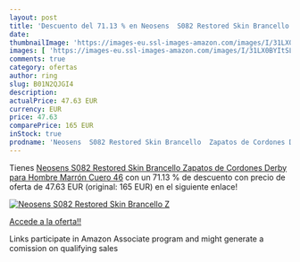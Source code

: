 ```yaml
---
layout: post
title: 'Descuento del 71.13 % en Neosens  S082 Restored Skin Brancello  Z'
date: 
thumbnailImage: 'https://images-eu.ssl-images-amazon.com/images/I/31LX0BYItSL._SL200_.jpg'
images: [ 'https://images-eu.ssl-images-amazon.com/images/I/31LX0BYItSL._SL200_.jpg' ]
comments: true
category: ofertas
author: ring
slug: B01N2QJGI4
description:
actualPrice: 47.63 EUR
currency: EUR
price: 47.63
comparePrice: 165 EUR
inStock: true
prodname: 'Neosens  S082 Restored Skin Brancello  Zapatos de Cordones Derby para Hombre  Marrón  Cuero   46'
---
```


Tienes [Neosens  S082 Restored Skin Brancello  Zapatos de Cordones Derby para Hombre  Marrón  Cuero   46](https://www.amazon.es/dp/B01N2QJGI4/?tag=tolees-21) con un 71.13 % de descuento con precio de oferta de 47.63 EUR (original: 165 EUR) en el siguiente enlace!

[![Neosens  S082 Restored Skin Brancello  Z](https://images-eu.ssl-images-amazon.com/images/I/31LX0BYItSL._SL200_.jpg)](https://www.amazon.es/dp/B01N2QJGI4/?tag=tolees-21)

[Accede a la oferta!!](https://www.amazon.es/dp/B01N2QJGI4/?tag=tolees-21)

Links participate in Amazon Associate program and might generate a comission on qualifying sales


